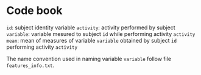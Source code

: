Code book
=========

`id`: subject identity variable
`activity`: activity performed by subject
`variable`: variable mesured to subject `id` while performing activity `activity`
`mean`: mean of measures of variable `variable` obtained by subject `id` performing activity `activity`

The name convention used in naming variable `variable` follow file `features_info.txt`.